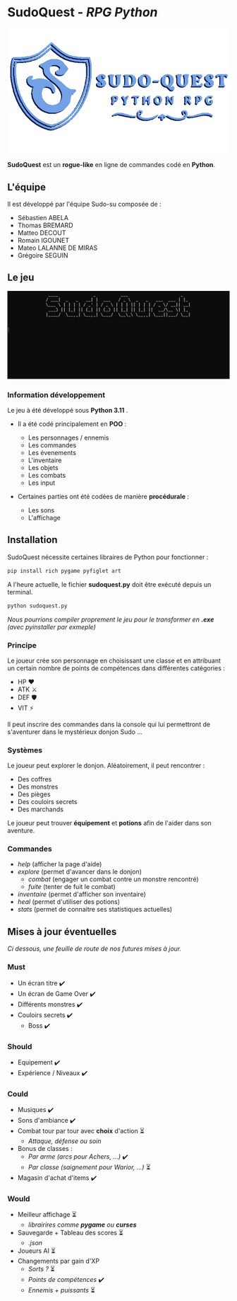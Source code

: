 # SudoQuest - *RPG Python*

![image info](./img/logo.png)

**SudoQuest** est un **rogue-like** en ligne de commandes codé en **Python**.

## L'équipe

Il est développé par l'équipe Sudo-su composée de :  

- Sébastien ABELA
- Thomas BREMARD  
- Matteo DECOUT  
- Romain IGOUNET  
- Mateo LALANNE DE MIRAS  
- Grégoire SEGUIN  

## Le jeu

![image info](./img/startup.gif)

### Information développement

Le jeu à été développé sous **Python 3.11** .  

- Il a été codé principalement en **POO** :  

  - Les personnages / ennemis
  - Les commandes
  - Les évenements
  - L'inventaire
  - Les objets
  - Les combats
  - Les input

- Certaines parties ont été codées de manière **procédurale** :  

  - Les sons
  - L'affichage

## Installation

SudoQuest nécessite certaines libraires de Python pour fonctionner :

```sh
pip install rich pygame pyfiglet art
```

A l'heure actuelle, le fichier **sudoquest.py** doit être exécuté depuis un terminal.

```sh
python sudoquest.py
```

*Nous pourrions compiler proprement le jeu pour le transformer en **.exe** (avec pyinstaller par exmeple)*

### Principe

Le joueur crée son personnage en choisissant une classe et en attribuant un certain nombre de points de compétences dans différentes catégories :

- HP  ❤️
- ATK  ⚔️
- DEF  🛡️
- VIT  ⚡️

Il peut inscrire des commandes dans la console qui lui permettront de s'aventurer dans le mystérieux donjon Sudo …

### Systèmes

Le joueur peut explorer le donjon. Aléatoirement, il peut rencontrer :

- Des coffres
- Des monstres
- Des pièges
- Des couloirs secrets
- Des marchands

Le joueur peut trouver **équipement** et **potions** afin de l'aider dans son aventure.

### Commandes

- *help* (afficher la page d'aide)
- *explore* (permet d'avancer dans le donjon)
  - *combat* (engager un combat contre un monstre rencontré)
  - *fuite* (tenter de fuit le combat)
- *inventaire* (permet d'afficher son inventaire)  
- *heal* (permet d'utiliser des potions)
- *stats* (permet de connaitre ses statistiques actuelles)

## Mises à jour éventuelles

*Ci dessous, une feuille de route de nos futures mises à jour.*

### Must

- Un écran titre  ✔️
- Un écran de Game Over  ✔️
- Différents monstres  ✔️
- Couloirs secrets  ✔️  
  - Boss  ✔️

### Should

- Equipement  ✔️  
- Expérience / Niveaux  ✔️

### Could

- Musiques  ✔️
- Sons d'ambiance ✔️
- Combat tour par tour avec **choix** d'action  ⏳
  - *Attaque, défense ou soin*  
- Bonus de classes :  
  - *Par arme (arcs pour Achers, ...)*  ✔️
  - *Par classe (saignement pour Warior, ...)*  ⏳
- Magasin d'achat d'items  ✔️  

### Would

- Meilleur affichage ⏳
  - *librairires comme **pygame** ou **curses***  
- Sauvegarde + Tableau des scores ⏳
  - *.json*
- Joueurs AI  ⏳
- Changements par gain d'XP
  - *Sorts ?* ⏳
  - *Points de compétences*  ✔️
  - *Ennemis + puissants*  ⏳
